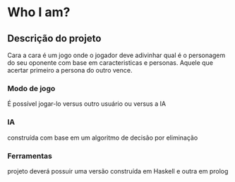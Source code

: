 # Who I am?

## Descrição do projeto
Cara a cara é um jogo onde o jogador deve adivinhar qual é o personagem do seu oponente com base em caracteristicas e personas. 
Aquele que acertar primeiro a persona do outro vence.

### Modo de jogo
É possível jogar-lo versus outro usuário ou versus a IA

### IA
construída com base em um algoritmo de decisão por eliminação

### Ferramentas
projeto deverá possuir uma versão construída em Haskell e outra em prolog

